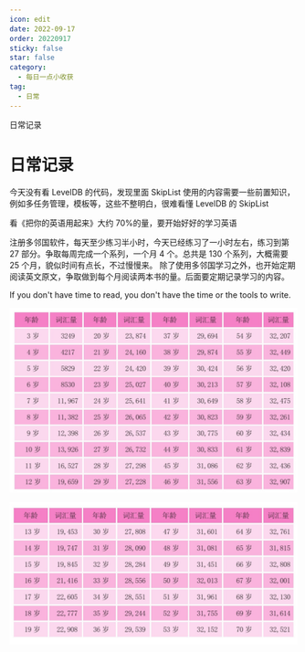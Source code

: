 ```yaml
---
icon: edit
date: 2022-09-17
order: 20220917
sticky: false
star: false
category:
  - 每日一点小收获
tag:
  - 日常
---
```


日常记录

<!-- more -->

# 日常记录

今天没有看 LevelDB 的代码，发现里面 SkipList 使用的内容需要一些前置知识，例如多任务管理，模板等，这些不整明白，很难看懂 LevelDB 的 SkipList

看《把你的英语用起来》大约 70%的量，要开始好好的学习英语

注册多邻国软件，每天至少练习半小时，今天已经练习了一小时左右，练习到第 27 部分。争取每周完成一个系列，一个月 4 个。总共是 130 个系列，大概需要 25 个月，貌似时间有点长，不过慢慢来。
除了使用多邻国学习之外，也开始定期阅读英文原文，争取做到每个月阅读两本书的量。后面要定期记录学习的内容。

If you don't have time to read, you don't have the time or the tools to write.

![Image0](./2022/09/2022-09-18_19-41-30.png)

![Image1](./2022/09/2022-09-18_19-41-37.png)
